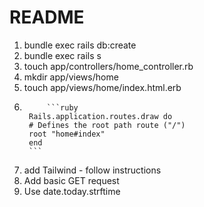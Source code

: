 # README

1.  bundle exec rails db:create
2.  bundle exec rails s
3.  touch app/controllers/home_controller.rb
4.  mkdir app/views/home
5.  touch app/views/home/index.html.erb
6.          ```ruby
        Rails.application.routes.draw do
        # Defines the root path route ("/")
        root "home#index"
        end
        ```
7.  add Tailwind - follow instructions
8.  Add basic GET request
9.  Use date.today.strftime
